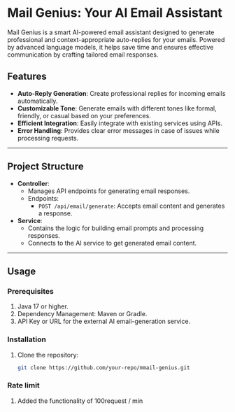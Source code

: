 # Mail Genius: Your AI Email Assistant

Mail Genius is a smart AI-powered email assistant designed to generate professional and context-appropriate auto-replies for your emails. Powered by advanced language models, it helps save time and ensures effective communication by crafting tailored email responses.

## Features
- **Auto-Reply Generation**: Create professional replies for incoming emails automatically.
- **Customizable Tone**: Generate emails with different tones like formal, friendly, or casual based on your preferences.
- **Efficient Integration**: Easily integrate with existing services using APIs.
- **Error Handling**: Provides clear error messages in case of issues while processing requests.

---

## Project Structure
- **Controller**: 
  - Manages API endpoints for generating email responses.
  - Endpoints:
    - `POST /api/email/generate`: Accepts email content and generates a response.
- **Service**:
  - Contains the logic for building email prompts and processing responses.
  - Connects to the AI service to get generated email content.

---

## Usage

### Prerequisites
1. Java 17 or higher.
2. Dependency Management: Maven or Gradle.
3. API Key or URL for the external AI email-generation service.

### Installation
1. Clone the repository:
   ```bash
   git clone https://github.com/your-repo/mmail-genius.git

### Rate limit
1. Added the functionality of 100request / min
